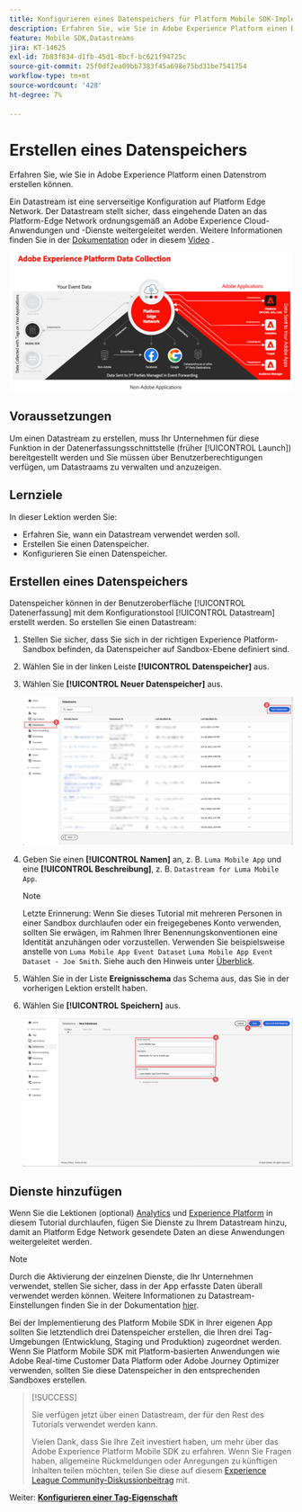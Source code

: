 ```yaml
---
title: Konfigurieren eines Datenspeichers für Platform Mobile SDK-Implementierungen
description: Erfahren Sie, wie Sie in Adobe Experience Platform einen Datenstrom erstellen können.
feature: Mobile SDK,Datastreams
jira: KT-14625
exl-id: 7b83f834-d1fb-45d1-8bcf-bc621f94725c
source-git-commit: 25f0df2ea09bb7383f45a698e75bd31be7541754
workflow-type: tm+mt
source-wordcount: '428'
ht-degree: 7%

---
```


# Erstellen eines Datenspeichers

Erfahren Sie, wie Sie in Adobe Experience Platform einen Datenstrom erstellen können.

Ein Datastream ist eine serverseitige Konfiguration auf Platform Edge Network. Der Datastream stellt sicher, dass eingehende Daten an das Platform-Edge Network ordnungsgemäß an Adobe Experience Cloud-Anwendungen und -Dienste weitergeleitet werden. Weitere Informationen finden Sie in der [Dokumentation](https://experienceleague.adobe.com/docs/experience-platform/datastreams/overview.html?lang=de) oder in diesem [Video](https://experienceleague.adobe.com/docs/platform-learn/data-collection/edge-network/configure-datastreams.html?lang=de) .

![Architektur](assets/architecture.png)

## Voraussetzungen

Um einen Datastream zu erstellen, muss Ihr Unternehmen für diese Funktion in der Datenerfassungsschnittstelle (früher [!UICONTROL Launch]) bereitgestellt werden und Sie müssen über Benutzerberechtigungen verfügen, um Datastraams zu verwalten und anzuzeigen.

## Lernziele

In dieser Lektion werden Sie:

* Erfahren Sie, wann ein Datastream verwendet werden soll.
* Erstellen Sie einen Datenspeicher.
* Konfigurieren Sie einen Datenspeicher.

## Erstellen eines Datenspeichers

Datenspeicher können in der Benutzeroberfläche [!UICONTROL Datenerfassung] mit dem Konfigurationstool [!UICONTROL Datastream] erstellt werden. So erstellen Sie einen Datastream:

1. Stellen Sie sicher, dass Sie sich in der richtigen Experience Platform-Sandbox befinden, da Datenspeicher auf Sandbox-Ebene definiert sind.
1. Wählen Sie in der linken Leiste **[!UICONTROL Datenspeicher]** aus.
1. Wählen Sie **[!UICONTROL Neuer Datenspeicher]** aus.

   ![datastreams home](assets/datastream-new.png)

1. Geben Sie einen **[!UICONTROL Namen]** an, z. B. `Luma Mobile App` und eine **[!UICONTROL Beschreibung]**, z. B. `Datastream for Luma Mobile App`.

   >[!NOTE]
   >
   >Letzte Erinnerung: Wenn Sie dieses Tutorial mit mehreren Personen in einer Sandbox durchlaufen oder ein freigegebenes Konto verwenden, sollten Sie erwägen, im Rahmen Ihrer Benennungskonventionen eine Identität anzuhängen oder vorzustellen. Verwenden Sie beispielsweise anstelle von `Luma Mobile App Event Dataset` `Luma Mobile App Event Dataset - Joe Smith`. Siehe auch den Hinweis unter [Überblick](overview.md).

1. Wählen Sie in der Liste **Ereignisschema** das Schema aus, das Sie in der vorherigen Lektion erstellt haben.
1. Wählen Sie **[!UICONTROL Speichern]** aus.

   ![neue Datastreams](assets/datastream-name.png)


## Dienste hinzufügen

Wenn Sie die Lektionen (optional) [Analytics](analytics.md) und [Experience Platform](platform.md) in diesem Tutorial durchlaufen, fügen Sie Dienste zu Ihrem Datastream hinzu, damit an Platform Edge Network gesendete Daten an diese Anwendungen weitergeleitet werden.

<!--

### Adobe Analytics

1. Select **[!UICONTROL Add Service]**.

1. Add **[!UICONTROL Adobe Analytics]** from the [!UICONTROL Service] list, 

1. Enter the name of the report site that you want to use in **[!UICONTROL Report Suite ID]**.

1. Enable the service by switching **[!UICONTROL Enabled]** on.

1. Select **[!UICONTROL Save]**.

   ![Add Adobe Analytics as datastream service](assets/datastream-service-aa.png)


### Adobe Experience Platform

You might also want to enable the Adobe Experience Platform service. 

>[!IMPORTANT]
>
>You can only enable the Adobe Experience Platform service when having created an event dataset. If you don't already have an event dataset created, follow the instructions [here](platform.md).

1. Click ![Add](https://spectrum.adobe.com/static/icons/workflow_18/Smock_AddCircle_18_N.svg) **[!UICONTROL Add Service]** to add another service.

1. Select **[!UICONTROL Adobe Experience Platform]** from the [!UICONTROL Service] list.

1. Enable the service by switching **[!UICONTROL Enabled]** on.

1. Select the **[!UICONTROL Event Dataset]** that you created as part of the [Create a dataset](platform.md#create-a-dataset) instructions, for example **Luma Mobile App Event Dataset**

1. Select **[!UICONTROL Save]**.

   ![Add Adobe Experience Platform as a datastream service](assets/datastream-service-aep.png)
1. The final configuration should look something like this.
   
   ![datastream settings](assets/datastream-settings.png)

-->


>[!NOTE]
>
>Durch die Aktivierung der einzelnen Dienste, die Ihr Unternehmen verwendet, stellen Sie sicher, dass in der App erfasste Daten überall verwendet werden können. Weitere Informationen zu Datastream-Einstellungen finden Sie in der Dokumentation [hier](https://experienceleague.adobe.com/docs/experience-platform/datastreams/overview.html?lang=de).

Bei der Implementierung des Platform Mobile SDK in Ihrer eigenen App sollten Sie letztendlich drei Datenspeicher erstellen, die Ihren drei Tag-Umgebungen (Entwicklung, Staging und Produktion) zugeordnet werden. Wenn Sie Platform Mobile SDK mit Platform-basierten Anwendungen wie Adobe Real-time Customer Data Platform oder Adobe Journey Optimizer verwenden, sollten Sie diese Datenspeicher in den entsprechenden Sandboxes erstellen.

>[!SUCCESS]
>
>Sie verfügen jetzt über einen Datastream, der für den Rest des Tutorials verwendet werden kann.
>
>Vielen Dank, dass Sie Ihre Zeit investiert haben, um mehr über das Adobe Experience Platform Mobile SDK zu erfahren. Wenn Sie Fragen haben, allgemeine Rückmeldungen oder Anregungen zu künftigen Inhalten teilen möchten, teilen Sie diese auf diesem [Experience League Community-Diskussionbeitrag](https://experienceleaguecommunities.adobe.com/t5/adobe-experience-platform-data/tutorial-discussion-implement-adobe-experience-cloud-in-mobile/td-p/443796) mit.

Weiter: **[Konfigurieren einer Tag-Eigenschaft](configure-tags.md)**
